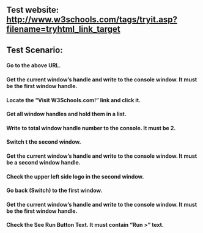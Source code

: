 ## Test website: http://www.w3schools.com/tags/tryit.asp?filename=tryhtml_link_target
## Test Scenario:
####      Go to the above URL.
####      Get the current window’s handle and write to the console window. It must be the first window handle.
####      Locate the “Visit W3Schools.com!” link and click it.
####      Get all window handles and hold them in a list.
####      Write to total window handle number to the console. It must be 2.
####      Switch t the second window.
####      Get the current window’s handle and write to the console window. It must be a second window handle.
####      Check the upper left side logo in the second window.
####      Go back (Switch) to the first window.
####      Get the current window’s handle and write to the console window. It must be the first window handle.
####      Check the See Run Button Text. It must contain “Run >” text.